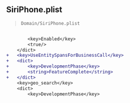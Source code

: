 ## SiriPhone.plist

> `Domain/SiriPhone.plist`

```diff

 		<key>Enabled</key>
 		<true/>
 	</dict>
+	<key>UseEntitySpansForBusinessCall</key>
+	<dict>
+		<key>DevelopmentPhase</key>
+		<string>FeatureComplete</string>
+	</dict>
 	<key>geo_search</key>
 	<dict>
 		<key>DevelopmentPhase</key>

```

